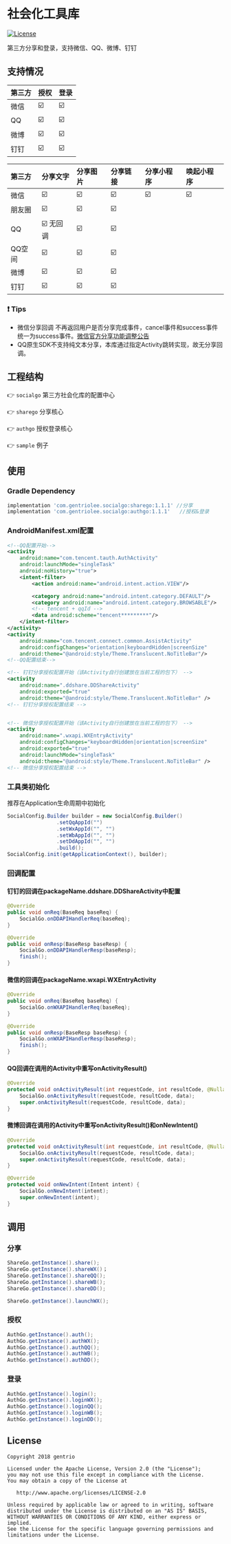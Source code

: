 # 社会化工具库

[![License](https://img.shields.io/badge/License%20-Apache%202-337ab7.svg)](https://www.apache.org/licenses/LICENSE-2.0)

第三方分享和登录，支持微信、QQ、微博、钉钉

## 支持情况

| 第三方     |  授权  |    登录     |
| :-------  | :---- |:-----------|
|     微信    | :ballot_box_with_check: | :ballot_box_with_check: |
|     QQ     | :ballot_box_with_check: | :ballot_box_with_check: |
|     微博 | :ballot_box_with_check: | :ballot_box_with_check: |
|     钉钉  | :ballot_box_with_check: | :ballot_box_with_check: |

| 第三方     |  分享文字  |    分享图片   |    分享链接   |    分享小程序   | 唤起小程序 |
| :-------  | :---- |:-----------|:-----------|:-------------| :-------  |
|   微信    | :ballot_box_with_check: | :ballot_box_with_check: |:ballot_box_with_check:|:ballot_box_with_check:| :ballot_box_with_check: |
| 朋友圈 | :ballot_box_with_check: | :ballot_box_with_check: |:ballot_box_with_check:||  |
|     QQ     | :ballot_box_with_check: 无回调 | :ballot_box_with_check: |:ballot_box_with_check:||  |
| QQ空间 | :ballot_box_with_check: | :ballot_box_with_check: |:ballot_box_with_check:||  |
|     微博 | :ballot_box_with_check: | :ballot_box_with_check: |:ballot_box_with_check:||  |
|     钉钉  | :ballot_box_with_check: | :ballot_box_with_check: |:ballot_box_with_check:||  |

### :exclamation: Tips

* 微信分享回调 不再返回用户是否分享完成事件，cancel事件和success事件统一为success事件。[微信官方分享功能调整公告](https://mp.weixin.qq.com/cgi-bin/announce?action=getannouncement&announce_id=11526372695t90Dn&version=&lang=zh_CN&scene=21#wechat_redirect)
* QQ原生SDK不支持纯文本分享，本库通过指定Activity跳转实现，故无分享回调。

## 工程结构

👉️ `socialgo` 第三方社会化库的配置中心

👉️ `sharego` 分享核心

👉️ `authgo` 授权登录核心

👉️ `sample` 例子

## 使用

### Gradle Dependency

```gradle
implementation 'com.gentriolee.socialgo:sharego:1.1.1' //分享
implementation 'com.gentriolee.socialgo:authgo:1.1.1'   //授权&登录
```

### AndroidManifest.xml配置

```xml
<!--QQ配置开始-->
<activity
    android:name="com.tencent.tauth.AuthActivity"
    android:launchMode="singleTask"
    android:noHistory="true">
    <intent-filter>
        <action android:name="android.intent.action.VIEW"/>

        <category android:name="android.intent.category.DEFAULT"/>
        <category android:name="android.intent.category.BROWSABLE"/>
        <!-- tencent + qqId -->
        <data android:scheme="tencent*********"/>
    </intent-filter>
</activity>
<activity
    android:name="com.tencent.connect.common.AssistActivity"
    android:configChanges="orientation|keyboardHidden|screenSize"
    android:theme="@android:style/Theme.Translucent.NoTitleBar"/>
<!--QQ配置结束-->

<!-- 钉钉分享授权配置开始（该Activity自行创建放在当前工程的包下） -->
<activity
    android:name=".ddshare.DDShareActivity"
    android:exported="true"
    android:theme="@android:style/Theme.Translucent.NoTitleBar" />
<!-- 钉钉分享授权配置结束 -->


<!-- 微信分享授权配置开始（该Activity自行创建放在当前工程的包下） -->
<activity
    android:name=".wxapi.WXEntryActivity"
    android:configChanges="keyboardHidden|orientation|screenSize"
    android:exported="true"
    android:launchMode="singleTask"
    android:theme="@android:style/Theme.Translucent.NoTitleBar" />
<!-- 微信分享授权配置结束 --> 
```

### 工具类初始化

推荐在Application生命周期中初始化

```java
SocialConfig.Builder builder = new SocialConfig.Builder()
                .setQqAppId("")
                .setWxAppId("", "")
                .setWbAppId("", "")
                .setDdAppId("", "")
                .build();
SocialConfig.init(getApplicationContext(), builder);
```

### 回调配置

#### 钉钉的回调在packageName.ddshare.DDShareActivity中配置

```java
@Override
public void onReq(BaseReq baseReq) {
    SocialGo.onDDAPIHandlerReq(baseReq);
}

@Override
public void onResp(BaseResp baseResp) {
    SocialGo.onDDAPIHandlerResp(baseResp);
    finish();
}
```

#### 微信的回调在packageName.wxapi.WXEntryActivity

```java
@Override
public void onReq(BaseReq baseReq) {
    SocialGo.onWXAPIHandlerReq(baseReq);
}

@Override
public void onResp(BaseResp baseResp) {
    SocialGo.onWXAPIHandlerResp(baseResp);
    finish();
}
```

#### QQ回调在调用的Activity中重写onActivityResult()

```java
@Override
protected void onActivityResult(int requestCode, int resultCode, @Nullable Intent data) {
    SocialGo.onActivityResult(requestCode, resultCode, data);
    super.onActivityResult(requestCode, resultCode, data);
}
```

#### 微博回调在调用的Activity中重写onActivityResult()和onNewIntent()

```java
@Override
protected void onActivityResult(int requestCode, int resultCode, @Nullable Intent data) {
    SocialGo.onActivityResult(requestCode, resultCode, data);
    super.onActivityResult(requestCode, resultCode, data);
}

@Override
protected void onNewIntent(Intent intent) {
    SocialGo.onNewIntent(intent);
    super.onNewIntent(intent);
}
```

## 调用

### 分享

```java
ShareGo.getInstance().share();
ShareGo.getInstance().shareWX()；
ShareGo.getInstance().shareQQ();
ShareGo.getInstance().shareWB();
ShareGo.getInstance().shareDD();

ShareGo.getInstance().launchWX();
```
### 授权

```java
AuthGo.getInstance().auth();
AuthGo.getInstance().authWX();
AuthGo.getInstance().authQQ();
AuthGo.getInstance().authWB();
AuthGo.getInstance().authDD();
```

### 登录
```java
AuthGo.getInstance().login();
AuthGo.getInstance().loginWX();
AuthGo.getInstance().loginQQ();
AuthGo.getInstance().loginWB();
AuthGo.getInstance().loginDD();
```

License
-------

    Copyright 2018 gentrio
    
    Licensed under the Apache License, Version 2.0 (the "License");
    you may not use this file except in compliance with the License.
    You may obtain a copy of the License at
    
       http://www.apache.org/licenses/LICENSE-2.0
    
    Unless required by applicable law or agreed to in writing, software
    distributed under the License is distributed on an "AS IS" BASIS,
    WITHOUT WARRANTIES OR CONDITIONS OF ANY KIND, either express or implied.
    See the License for the specific language governing permissions and
    limitations under the License.
